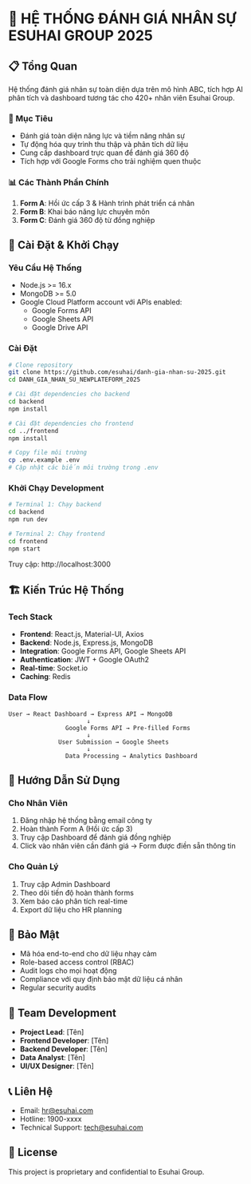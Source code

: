 # 🎯 HỆ THỐNG ĐÁNH GIÁ NHÂN SỰ ESUHAI GROUP 2025

## 📋 Tổng Quan

Hệ thống đánh giá nhân sự toàn diện dựa trên mô hình ABC, tích hợp AI phân tích và dashboard tương tác cho 420+ nhân viên Esuhai Group.

### 🎯 Mục Tiêu
- Đánh giá toàn diện năng lực và tiềm năng nhân sự
- Tự động hóa quy trình thu thập và phân tích dữ liệu
- Cung cấp dashboard trực quan để đánh giá 360 độ
- Tích hợp với Google Forms cho trải nghiệm quen thuộc

### 📊 Các Thành Phần Chính
1. **Form A**: Hồi ức cấp 3 & Hành trình phát triển cá nhân
2. **Form B**: Khai báo năng lực chuyên môn
3. **Form C**: Đánh giá 360 độ từ đồng nghiệp

## 🚀 Cài Đặt & Khởi Chạy

### Yêu Cầu Hệ Thống
- Node.js >= 16.x
- MongoDB >= 5.0
- Google Cloud Platform account với APIs enabled:
  - Google Forms API
  - Google Sheets API
  - Google Drive API

### Cài Đặt

```bash
# Clone repository
git clone https://github.com/esuhai/danh-gia-nhan-su-2025.git
cd DANH_GIA_NHAN_SU_NEWPLATEFORM_2025

# Cài đặt dependencies cho backend
cd backend
npm install

# Cài đặt dependencies cho frontend
cd ../frontend
npm install

# Copy file môi trường
cp .env.example .env
# Cập nhật các biến môi trường trong .env
```

### Khởi Chạy Development

```bash
# Terminal 1: Chạy backend
cd backend
npm run dev

# Terminal 2: Chạy frontend
cd frontend
npm start
```

Truy cập: http://localhost:3000

## 🏗️ Kiến Trúc Hệ Thống

### Tech Stack
- **Frontend**: React.js, Material-UI, Axios
- **Backend**: Node.js, Express.js, MongoDB
- **Integration**: Google Forms API, Google Sheets API
- **Authentication**: JWT + Google OAuth2
- **Real-time**: Socket.io
- **Caching**: Redis

### Data Flow
```
User → React Dashboard → Express API → MongoDB
                      ↓
                Google Forms API → Pre-filled Forms
                      ↓
              User Submission → Google Sheets
                      ↓
                Data Processing → Analytics Dashboard
```

## 📖 Hướng Dẫn Sử Dụng

### Cho Nhân Viên
1. Đăng nhập hệ thống bằng email công ty
2. Hoàn thành Form A (Hồi ức cấp 3)
3. Truy cập Dashboard để đánh giá đồng nghiệp
4. Click vào nhân viên cần đánh giá → Form được điền sẵn thông tin

### Cho Quản Lý
1. Truy cập Admin Dashboard
2. Theo dõi tiến độ hoàn thành forms
3. Xem báo cáo phân tích real-time
4. Export dữ liệu cho HR planning

## 🔐 Bảo Mật

- Mã hóa end-to-end cho dữ liệu nhạy cảm
- Role-based access control (RBAC)
- Audit logs cho mọi hoạt động
- Compliance với quy định bảo mật dữ liệu cá nhân
- Regular security audits

## 👥 Team Development

- **Project Lead**: [Tên]
- **Frontend Developer**: [Tên]
- **Backend Developer**: [Tên]
- **Data Analyst**: [Tên]
- **UI/UX Designer**: [Tên]

## 📞 Liên Hệ

- Email: hr@esuhai.com
- Hotline: 1900-xxxx
- Technical Support: tech@esuhai.com

## 📝 License

This project is proprietary and confidential to Esuhai Group.
